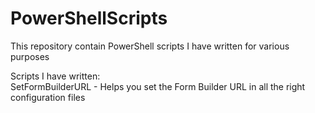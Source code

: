 # PowerShellScripts
This repository contain PowerShell scripts I have written for various purposes

Scripts I have written:<br/>
SetFormBuilderURL - Helps you set the Form Builder URL in all the right configuration files<br/>
